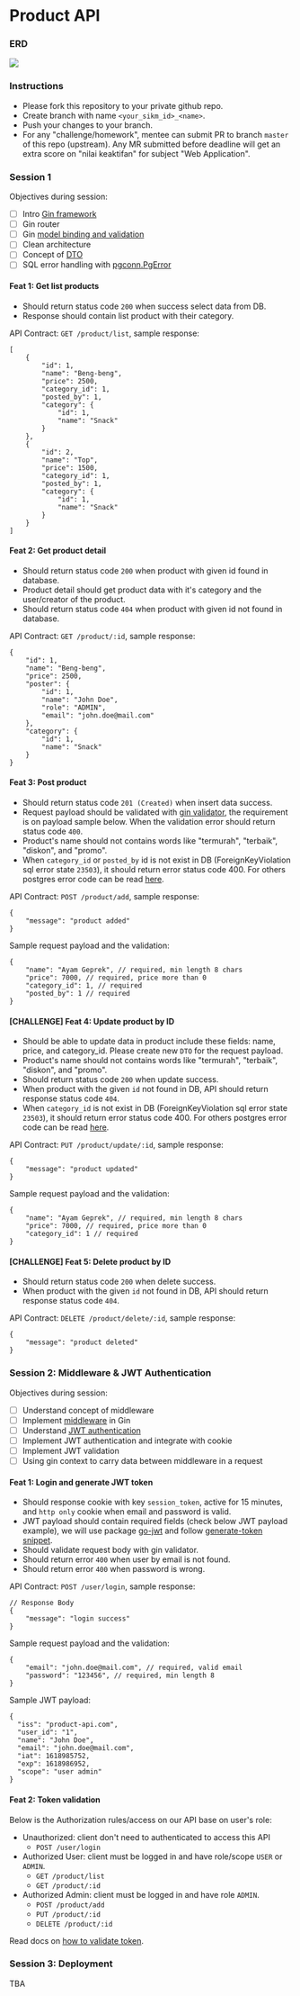 # Product API
### ERD
<img src="erd.png">

### Instructions
- Please fork this repository to your private github repo.
- Create branch with name `<your_sikm_id>_<name>`.
- Push your changes to your branch.
- For any "challenge/homework", mentee can submit PR to branch `master` of this repo (upstream). Any MR submitted before deadline will get an extra score on "nilai keaktifan" for subject "Web Application".

### Session 1
Objectives during session:
- [ ] Intro [Gin framework](https://github.com/gin-gonic/gin/blob/master/docs/doc.md)
- [ ] Gin router
- [ ] Gin [model binding and validation](https://gin-gonic.com/docs/examples/binding-and-validation/)
- [ ] Clean architecture
- [ ] Concept of [DTO](https://en.wikipedia.org/wiki/Data_transfer_object)
- [ ] SQL error handling with [pgconn.PgError](https://github.com/jackc/pgx/blob/master/pgconn/errors.go)

#### Feat 1: Get list products
- Should return status code `200` when success select data from DB.
- Response should contain list product with their category.

API Contract: `GET /product/list`, sample response:
```
[
    {
        "id": 1,
        "name": "Beng-beng",
        "price": 2500,
        "category_id": 1,
        "posted_by": 1,
        "category": {
            "id": 1,
            "name": "Snack"
        }
    },
    {
        "id": 2,
        "name": "Top",
        "price": 1500,
        "category_id": 1,
        "posted_by": 1,
        "category": {
            "id": 1,
            "name": "Snack"
        }
    }
]
```

#### Feat 2: Get product detail
- Should return status code `200` when product with given id found in database.
- Product detail should get product data with it's category and the user/creator of the product.
- Should return status code `404` when product with given id not found in database.

API Contract: `GET /product/:id`, sample response:
```
{
    "id": 1,
    "name": "Beng-beng",
    "price": 2500,
    "poster": {
        "id": 1,
        "name": "John Doe",
        "role": "ADMIN",
        "email": "john.doe@mail.com"
    },
    "category": {
        "id": 1,
        "name": "Snack"
    }
}
```

#### Feat 3: Post product
- Should return status code `201 (Created)` when insert data success.
- Request payload should be validated with [gin validator](https://gin-gonic.com/docs/examples/binding-and-validation/), the requirement is on  payload sample below. When the validation error should return status code `400`.
- Product's name should not contains words like "termurah", "terbaik", "diskon", and "promo". 
- When `category_id` or `posted_by` id is not exist in DB (ForeignKeyViolation sql error state `23503`), it should return error status code 400. For others postgres error code can be read [here](https://www.postgresql.org/docs/current/errcodes-appendix.html).

API Contract: `POST /product/add`, sample response:
```
{
    "message": "product added"
}
```

Sample request payload and the validation:
```
{
    "name": "Ayam Geprek", // required, min length 8 chars
    "price": 7000, // required, price more than 0
    "category_id": 1, // required
    "posted_by": 1 // required
}
```

#### [CHALLENGE] Feat 4: Update product by ID
- Should be able to update data in product include these fields: name, price, and category_id. Please create new `DTO` for the request payload.
- Product's name should not contains words like "termurah", "terbaik", "diskon", and "promo". 
- Should return status code `200` when update success.
- When product with the given `id` not found in DB, API should return response status code `404`.
- When `category_id` is not exist in DB (ForeignKeyViolation sql error state `23503`), it should return error status code 400. For others postgres error code can be read [here](https://www.postgresql.org/docs/current/errcodes-appendix.html).

API Contract: `PUT /product/update/:id`, sample response:
```
{
    "message": "product updated"
}
```

Sample request payload and the validation:
```
{
    "name": "Ayam Geprek", // required, min length 8 chars
    "price": 7000, // required, price more than 0
    "category_id": 1 // required
}
```

#### [CHALLENGE] Feat 5: Delete product by ID
- Should return status code `200` when delete success.
- When product with the given `id` not found in DB, API should return response status code `404`.

API Contract: `DELETE /product/delete/:id`, sample response:
```
{
    "message": "product deleted"
}
```

### Session 2: Middleware & JWT Authentication
Objectives during session:
- [ ] Understand concept of middleware
- [ ] Implement [middleware](https://github.com/gin-gonic/gin/blob/master/docs/doc.md#using-middleware) in Gin
- [ ] Understand [JWT authentication](https://jwt.io/introduction)
- [ ] Implement JWT authentication and integrate with cookie
- [ ] Implement JWT validation
- [ ] Using gin context to carry data between middleware in a request

#### Feat 1: Login and generate JWT token
- Should response cookie with key `session_token`, active for 15 minutes, and `http only` cookie when email and password is valid.
- JWT payload should contain required fields (check below JWT payload example), we will use package [go-jwt](github.com/golang-jwt/jwt) and follow [generate-token snippet](https://pkg.go.dev/github.com/golang-jwt/jwt/v5#example-New-Hmac).
- Should validate request body with gin validator.
- Should return error `400` when user by email is not found.
- Should return error `400` when password is wrong.

API Contract: `POST /user/login`, sample response:
```
// Response Body
{
    "message": "login success"
}
```

Sample request payload and the validation:
```
{
    "email": "john.doe@mail.com", // required, valid email
    "password": "123456", // required, min length 8
}
```

Sample JWT payload:
```
{
  "iss": "product-api.com",
  "user_id": "1",
  "name": "John Doe",
  "email": "john.doe@mail.com",
  "iat": 1618985752,
  "exp": 1618986952,
  "scope": "user admin"
}
```

#### Feat 2: Token validation
Below is the Authorization rules/access on our API base on user's role:
- Unauthorized: client don't need to authenticated to access this API
    - `POST /user/login`
- Authorized User: client must be logged in and have role/scope `USER` or `ADMIN`.
    - `GET /product/list`
    - `GET /product/:id`
- Authorized Admin: client must be logged in and have role `ADMIN`.
    - `POST /product/add`
    - `PUT /product/:id`
    - `DELETE /product/:id`

Read docs on [how to validate token](https://pkg.go.dev/github.com/golang-jwt/jwt/v5#example-Parse-Hmac).

### Session 3: Deployment 
TBA
